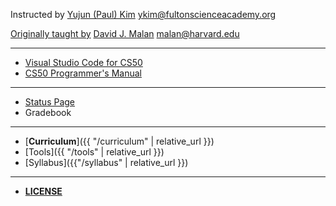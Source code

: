 Instructed by
[Yujun (Paul) Kim](https://paulkim.me) 
[ykim@fultonscienceacademy.org](mailto:ykim@fultonscienceacademy.org)

[Originally taught by](https://cs50.harvard.edu)
[David J. Malan](https://cs.harvard.edu/malan/)
[malan@harvard.edu](mailto:malan@harvard.edu)

***

* [Visual Studio Code for CS50](https://code.cs50.io/)
* [CS50 Programmer's Manual](https://man.cs50.io/)

***

* [Status Page](https://cs50.statuspage.io/)
* Gradebook

***

* [**Curriculum**]({{ "/curriculum" | relative_url }})
* [Tools]({{ "/tools" | relative_url }})
* [Syllabus]({{"/syllabus" | relative_url }})

***

* [**LICENSE**](https://cs50.harvard.edu/x/2023/license/)